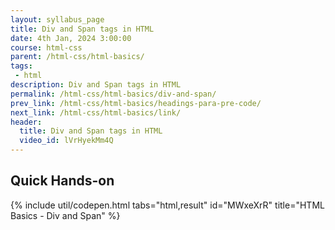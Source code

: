 ```yaml
---
layout: syllabus_page
title: Div and Span tags in HTML
date: 4th Jan, 2024 3:00:00
course: html-css
parent: /html-css/html-basics/
tags:
 - html
description: Div and Span tags in HTML
permalink: /html-css/html-basics/div-and-span/
prev_link: /html-css/html-basics/headings-para-pre-code/
next_link: /html-css/html-basics/link/
header:
  title: Div and Span tags in HTML
  video_id: lVrHyekMm4Q
---
```


## Quick Hands-on

{% include util/codepen.html tabs="html,result" id="MWxeXrR" title="HTML Basics - Div and Span"  %}
